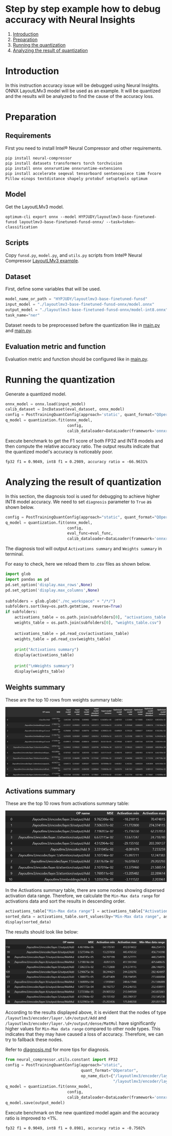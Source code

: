 # Step by step example how to debug accuracy with Neural Insights
1. [Introduction](#introduction)
2. [Preparation](#preparation)
3. [Running the quantization](#running-the-quantization)
4. [Analyzing the result of quantization](#-analyzing-the-result-of-quantization)

# Introduction
In this instruction accuracy issue will be debugged using Neural Insights. ONNX LayoutLMv3 model will be used as an example. It will be quantized and the results will be analyzed to find the cause of the accuracy loss.

# Preparation
## Requirements
First you need to install Intel® Neural Compressor and other requirements.
```shell
pip install neural-compressor 
pip install datasets transformers torch torchvision
pip install onnx onnxruntime onnxruntime-extensions
pip install accelerate seqeval tensorboard sentencepiece timm fvcore Pillow einops textdistance shapely protobuf setuptools optimum
```

## Model
Get the LayoutLMv3 model.
```shell
optimum-cli export onnx --model HYPJUDY/layoutlmv3-base-finetuned-funsd layoutlmv3-base-finetuned-funsd-onnx/ --task=token-classification
```

## Scripts
Copy `funsd.py`, `model.py`, and `utils.py` scripts from Intel® Neural Compressor [LayoutLMv3 example](https://github.com/intel/neural-compressor/tree/master/examples/onnxrt/nlp/huggingface_model/token_classification/layoutlmv3/quantization/ptq_static).

## Dataset
First, define some variables that will be used.
```python
model_name_or_path = "HYPJUDY/layoutlmv3-base-finetuned-funsd"
input_model = "./layoutlmv3-base-finetuned-funsd-onnx/model.onnx"
output_model = "./layoutlmv3-base-finetuned-funsd-onnx/model-int8.onnx"
task_name="ner"
```

Dataset needs to be preprocessed before the quantization like in [main.py](https://github.com/intel/neural-compressor/blob/d1f315f359440382d713a0a20c7927c7c0d252a1/examples/onnxrt/nlp/huggingface_model/token_classification/layoutlmv3/quantization/ptq_static/main.py#L267) and [main.py](https://github.com/intel/neural-compressor/blob/d1f315f359440382d713a0a20c7927c7c0d252a1/examples/onnxrt/nlp/huggingface_model/token_classification/layoutlmv3/quantization/ptq_static/main.py#L185).

## Evaluation metric and function
Evaluation metric and function should be configured like in [main.py](https://github.com/intel/neural-compressor/blob/d1f315f359440382d713a0a20c7927c7c0d252a1/examples/onnxrt/nlp/huggingface_model/token_classification/layoutlmv3/quantization/ptq_static/main.py#L185).

# Running the quantization
Generate a quantized model.
```python
onnx_model = onnx.load(input_model)
calib_dataset = IncDataset(eval_dataset, onnx_model)
config = PostTrainingQuantConfig(approach='static', quant_format="QOperator")
q_model = quantization.fit(onnx_model, 
                           config,
                           calib_dataloader=DataLoader(framework='onnxruntime', dataset=calib_dataset))
```

Execute benchmark to get the F1 score of both FP32 and INT8 models and then compute the relative accuracy ratio.
The output results indicate that the quantized model's accuracy is noticeably poor.

```
fp32 f1 = 0.9049, int8 f1 = 0.2989, accuracy ratio = -66.9631%
```

# Analyzing the result of quantization
In this section, the diagnosis tool is used for debugging to achieve higher INT8 model accuracy.
We need to set `diagnosis` parameter to `True` as shown below.
```python
config = PostTrainingQuantConfig(approach="static", quant_format="QOperator", quant_level=1, diagnosis=True) # set 'diagnosis' to True
q_model = quantization.fit(onnx_model, 
                           config, 
                           eval_func=eval_func, 
                           calib_dataloader=DataLoader(framework='onnxruntime', dataset=calib_dataset))
```
The diagnosis tool will output `Activations summary` and `Weights summary` in terminal. 

For easy to check, here we reload them to .csv files as shown below.
```python
import glob
import pandas as pd
pd.set_option('display.max_rows',None)
pd.set_option('display.max_columns',None)

subfolders = glob.glob("./nc_workspace" + "/*/")
subfolders.sort(key=os.path.getmtime, reverse=True)
if subfolders:
    activations_table = os.path.join(subfolders[0], "activations_table.csv")
    weights_table = os.path.join(subfolders[0], "weights_table.csv")
    
    activations_table = pd.read_csv(activations_table)
    weights_table = pd.read_csv(weights_table)
    
    print("Activations summary")
    display(activations_table)
    
    print("\nWeights summary")
    display(weights_table)
```

## Weights summary
These are the top 10 rows from weights summary table:

![weights_summary_onnx](./imgs/weights_summary_onnx.jpg)

## Activations summary
These are the top 10 rows from activations summary table:

![activations_summary_onnx](./imgs/activations_summary_onnx.jpg)

In the Activations summary table, there are some nodes showing dispersed activation data range. Therefore, we calculate the `Min-Max data range` for activations data and sort the results in descending order.

```python
activations_table["Min-Max data range"] = activations_table["Activation max"] - activations_table["Activation min"]
sorted_data = activations_table.sort_values(by="Min-Max data range", ascending=False)
display(sorted_data)
```

The results should look like below:

![min-max](./imgs/min-max.jpg)

According to the results displayed above, it is evident that the nodes of type `/layoutlmv3/encoder/layer.\d+/output/Add` and `/layoutlmv3/encoder/layer.\d+/output/dense/MatMul` have significantly higher values for `Min-Max data range` compared to other node types. This indicates that they may have caused a loss of accuracy. Therefore, we can try to fallback these nodes.

Refer to [diagnosis.md](https://github.com/intel/neural-compressor/blob/master/docs/source/diagnosis.md) for more tips for diagnosis.

```python
from neural_compressor.utils.constant import FP32
config = PostTrainingQuantConfig(approach="static", 
                                 quant_format="QOperator",
                                 op_name_dict={"/layoutlmv3/encoder/layer.\d+/output/dense/MatMul":FP32,
                                               "/layoutlmv3/encoder/layer.\d+/output/Add":FP32})
q_model = quantization.fit(onnx_model, 
                           config,
                           calib_dataloader=DataLoader(framework='onnxruntime', dataset=calib_dataset))
q_model.save(output_model)
```

Execute benchmark on the new quantized model again and the accuracy ratio is improved to <1%.
```
fp32 f1 = 0.9049, int8 f1 = 0.8981, accuracy ratio = -0.7502%
```